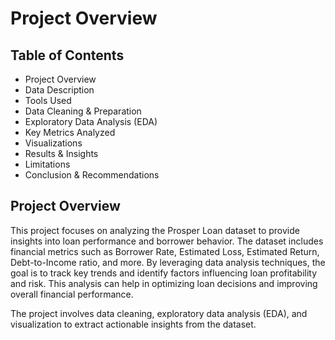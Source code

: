 # Project Overview

## Table of Contents

- Project Overview
- Data Description
- Tools Used
- Data Cleaning & Preparation
- Exploratory Data Analysis (EDA)
- Key Metrics Analyzed
- Visualizations
- Results & Insights
- Limitations
- Conclusion & Recommendations

## Project Overview

This project focuses on analyzing the Prosper Loan dataset to provide insights into loan performance and borrower behavior. The dataset includes financial metrics such as Borrower Rate, Estimated Loss, Estimated Return, Debt-to-Income ratio, and more. By leveraging data analysis techniques, the goal is to track key trends and identify factors influencing loan profitability and risk. This analysis can help in optimizing loan decisions and improving overall financial performance.

The project involves data cleaning, exploratory data analysis (EDA), and visualization to extract actionable insights from the dataset.

